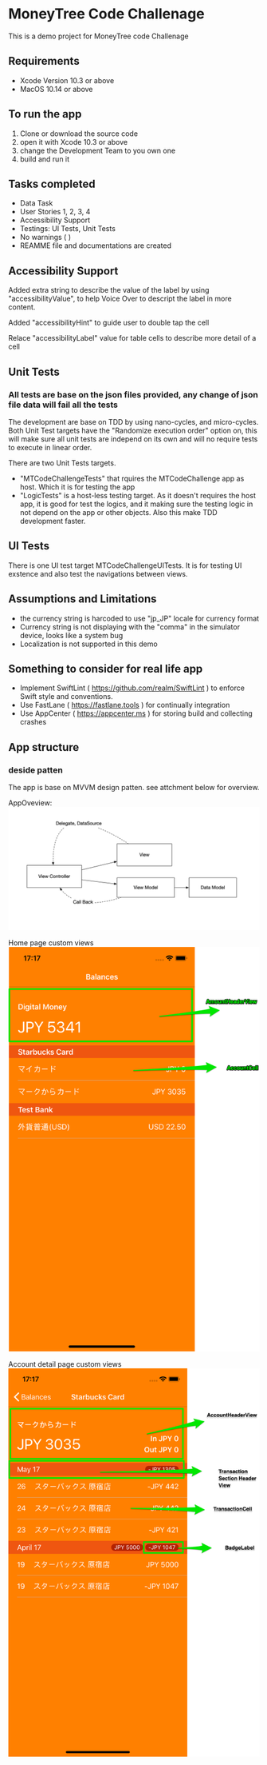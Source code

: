 #  MoneyTree Code Challenage
This is a demo project for MoneyTree code Challenage

## Requirements
- Xcode Version 10.3 or above
- MacOS 10.14 or above

## To run the app
1. Clone or download the source code
2. open it with Xcode 10.3 or above
3. change the Development Team to you own one
4. build and run it

## Tasks completed
- Data Task
- User Stories 1, 2, 3, 4
- Accessibility Support
- Testings: UI Tests, Unit Tests
- No warnings ( )
- REAMME file and documentations are created

## Accessibility Support
Added extra string to describe the value of the label by using "accessibilityValue", to help Voice Over to descript the label in more content.

Added "accessibilityHint" to guide user to double tap the cell

Relace "accessibilityLabel" value for table cells to describe more detail of a cell

## Unit Tests
### All tests are base on the json files provided, any change of json file data will fail all the tests
The development are base on TDD by using nano-cycles, and micro-cycles. 
Both Unit Test targets have the "Randomize execution order" option on, this will make sure all unit tests are independ on its own and will no require tests to execute in linear order. 

There are two Unit Tests targets.
- "MTCodeChallengeTests" that rquires the MTCodeChallenge app as host. Which it is for testing the app
- "LogicTests" is a host-less testing target. As it doesn't requires the host app, it is good for test the logics, and it making sure the testing logic in not depend on the app or other objects. Also this make TDD development faster.

## UI Tests
There is one UI test target MTCodeChallengeUITests. It is for testing UI exstence and also test the navigations between views. 

## Assumptions and Limitations 
- the currency string is harcoded to use "jp_JP" locale for currency format
- Currency string is not displaying with the "comma" in the simulator device, looks like a system bug 
- Localization is not supported in this demo

## Something to consider for real life app
* Implement SwiftLint ( https://github.com/realm/SwiftLint ) to enforce Swift style and conventions.
* Use FastLane ( https://fastlane.tools ) for continually integration
* Use AppCenter ( https://appcenter.ms ) for storing build and collecting crashes


## App structure
### deside patten
The app is base on MVVM design patten. see attchment below for overview.

AppOveview: ![alt Overview](Images/overview.png)


Home page custom views
![Home views](Images/home.png)

Account detail page custom views
![Account views](Images/account.png)
